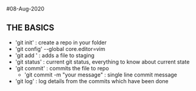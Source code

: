 #08-Aug-2020

## THE BASICS

- 'git init' : create a repo in your folder
- 'git config' --global core.editor=vim
- 'git add <PATH>' : adds a file to staging 
- 'git status' : current git status, everything to know about current state
- 'git commit' : commits the file to repo
	- 'git commit -m "your message" : single line commit message
- 'git log' : log details from the commits which have been done

